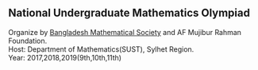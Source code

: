 ## National Undergraduate Mathematics Olympiad
Organize by [Bangladesh Mathematical Society](https://www.bdmathsociety.org/?q=node/64) and AF Mujibur Rahman Foundation.<br>
Host: Department of Mathematics(SUST), Sylhet Region.<br>
Year: 2017,2018,2019(9th,10th,11th)